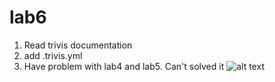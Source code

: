 # lab6
1. Read trivis documentation
2. add .trivis.yml
3. Have problem with lab4 and lab5. Can't solved it
![alt text](https://github.com/Dmytro32/labs/lab6/foto/1.png "Error")
